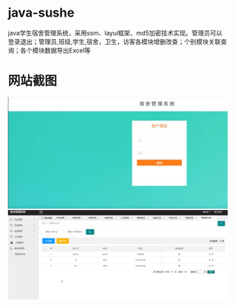 # java-sushe
java学生宿舍管理系统，采用ssm、layui框架、md5加密技术实现。管理员可以登录退出；管理员,班级,学生,宿舍，卫生，访客各模块增删改查；个别模块关联查询；各个模块数据导出Excel等
# 网站截图
![image](https://github.com/hzl0898/java-sushe/blob/main/登录页面.png)
![image](https://github.com/hzl0898/java-sushe/blob/main/管理员管理.png)
